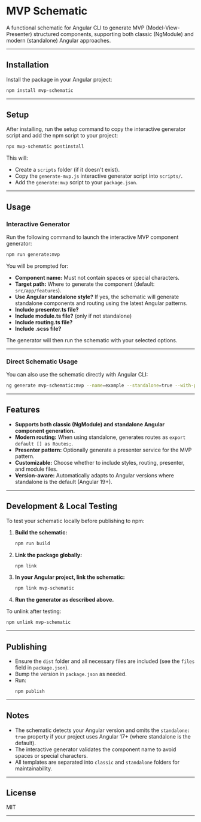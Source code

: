 # MVP Schematic

A functional schematic for Angular CLI to generate MVP (Model-View-Presenter) structured components, supporting both classic (NgModule) and modern (standalone) Angular approaches.

---

## Installation

Install the package in your Angular project:

```sh
npm install mvp-schematic
```

---

## Setup

After installing, run the setup command to copy the interactive generator script and add the npm script to your project:

```sh
npx mvp-schematic postinstall
```

This will:

- Create a `scripts` folder (if it doesn't exist).
- Copy the `generate-mvp.js` interactive generator script into `scripts/`.
- Add the `generate:mvp` script to your `package.json`.

---

## Usage

### Interactive Generator

Run the following command to launch the interactive MVP component generator:

```sh
npm run generate:mvp
```

You will be prompted for:

- **Component name:** Must not contain spaces or special characters.
- **Target path:** Where to generate the component (default: `src/app/features`).
- **Use Angular standalone style?** If yes, the schematic will generate standalone components and routing using the latest Angular patterns.
- **Include presenter.ts file?**
- **Include module.ts file?** (only if not standalone)
- **Include routing.ts file?**
- **Include .scss file?**

The generator will then run the schematic with your selected options.

---

### Direct Schematic Usage

You can also use the schematic directly with Angular CLI:

```sh
ng generate mvp-schematic:mvp --name=example --standalone=true --with-presenter=true --with-module=false --with-routing=true --with-styles=true --target-path='src/app/features'
```

---

## Features

- **Supports both classic (NgModule) and standalone Angular component generation.**
- **Modern routing:** When using standalone, generates routes as `export default [] as Routes;`.
- **Presenter pattern:** Optionally generate a presenter service for the MVP pattern.
- **Customizable:** Choose whether to include styles, routing, presenter, and module files.
- **Version-aware:** Automatically adapts to Angular versions where standalone is the default (Angular 19+).

---

## Development & Local Testing

To test your schematic locally before publishing to npm:

1. **Build the schematic:**
   ```sh
   npm run build
   ```

2. **Link the package globally:**
   ```sh
   npm link
   ```

3. **In your Angular project, link the schematic:**
   ```sh
   npm link mvp-schematic
   ```

4. **Run the generator as described above.**

To unlink after testing:
```sh
npm unlink mvp-schematic
```

---

## Publishing

- Ensure the `dist` folder and all necessary files are included (see the `files` field in `package.json`).
- Bump the version in `package.json` as needed.
- Run:
  ```sh
  npm publish
  ```

---

## Notes

- The schematic detects your Angular version and omits the `standalone: true` property if your project uses Angular 17+ (where standalone is the default).
- The interactive generator validates the component name to avoid spaces or special characters.
- All templates are separated into `classic` and `standalone` folders for maintainability.

---

## License

MIT

---


